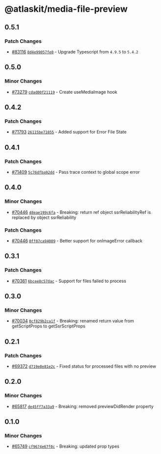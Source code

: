 # @atlaskit/media-file-preview

## 0.5.1

### Patch Changes

- [#83116](https://stash.atlassian.com/projects/CONFCLOUD/repos/confluence-frontend/pull-requests/83116) [`8d4e99057fe0`](https://stash.atlassian.com/projects/CONFCLOUD/repos/confluence-frontend/commits/8d4e99057fe0) - Upgrade Typescript from `4.9.5` to `5.4.2`

## 0.5.0

### Minor Changes

- [#73279](https://stash.atlassian.com/projects/CONFCLOUD/repos/confluence-frontend/pull-requests/73279) [`cdad00f21119`](https://stash.atlassian.com/projects/CONFCLOUD/repos/confluence-frontend/commits/cdad00f21119) - Create useMediaImage hook

## 0.4.2

### Patch Changes

- [#71793](https://stash.atlassian.com/projects/CONFCLOUD/repos/confluence-frontend/pull-requests/71793) [`26115be71855`](https://stash.atlassian.com/projects/CONFCLOUD/repos/confluence-frontend/commits/26115be71855) - Added support for Error File State

## 0.4.1

### Patch Changes

- [#71409](https://stash.atlassian.com/projects/CONFCLOUD/repos/confluence-frontend/pull-requests/71409) [`5c76dfba92dd`](https://stash.atlassian.com/projects/CONFCLOUD/repos/confluence-frontend/commits/5c76dfba92dd) - Pass trace context to global scope error

## 0.4.0

### Minor Changes

- [#70446](https://stash.atlassian.com/projects/CONFCLOUD/repos/confluence-frontend/pull-requests/70446) [`48eae199c6fa`](https://stash.atlassian.com/projects/CONFCLOUD/repos/confluence-frontend/commits/48eae199c6fa) - Breaking: return ref object ssrReliabilityRef is replaced by object ssrReliability

### Patch Changes

- [#70446](https://stash.atlassian.com/projects/CONFCLOUD/repos/confluence-frontend/pull-requests/70446) [`0ff07ca94009`](https://stash.atlassian.com/projects/CONFCLOUD/repos/confluence-frontend/commits/0ff07ca94009) - Better support for onImageError callback

## 0.3.1

### Patch Changes

- [#70361](https://stash.atlassian.com/projects/CONFCLOUD/repos/confluence-frontend/pull-requests/70361) [`6bcee8c57dac`](https://stash.atlassian.com/projects/CONFCLOUD/repos/confluence-frontend/commits/6bcee8c57dac) - Support for files failed to process

## 0.3.0

### Minor Changes

- [#70034](https://stash.atlassian.com/projects/CONFCLOUD/repos/confluence-frontend/pull-requests/70034) [`0cf829b2ca1f`](https://stash.atlassian.com/projects/CONFCLOUD/repos/confluence-frontend/commits/0cf829b2ca1f) - Breaking: renamed return value from getScriptProps to getSsrScriptProps

## 0.2.1

### Patch Changes

- [#69372](https://stash.atlassian.com/projects/CONFCLOUD/repos/confluence-frontend/pull-requests/69372) [`d719e8e81e2c`](https://stash.atlassian.com/projects/CONFCLOUD/repos/confluence-frontend/commits/d719e8e81e2c) - Fixed status for processed files with no preview

## 0.2.0

### Minor Changes

- [#65817](https://stash.atlassian.com/projects/CONFCLOUD/repos/confluence-frontend/pull-requests/65817) [`de45ff7a33a9`](https://stash.atlassian.com/projects/CONFCLOUD/repos/confluence-frontend/commits/de45ff7a33a9) - Breaking: removed previewDidRender property

## 0.1.0

### Minor Changes

- [#65749](https://stash.atlassian.com/projects/CONFCLOUD/repos/confluence-frontend/pull-requests/65749) [`cf9674e67f0c`](https://stash.atlassian.com/projects/CONFCLOUD/repos/confluence-frontend/commits/cf9674e67f0c) - Breaking: updated prop types

